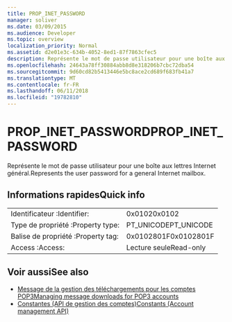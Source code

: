 ```yaml
---
title: PROP_INET_PASSWORD
manager: soliver
ms.date: 03/09/2015
ms.audience: Developer
ms.topic: overview
localization_priority: Normal
ms.assetid: d2e01e3c-634b-4052-8ed1-87f7863cfec5
description: Représente le mot de passe utilisateur pour une boîte aux lettres Internet général.
ms.openlocfilehash: 24643a78ff30884abb8d8e318206b7cbc72dba54
ms.sourcegitcommit: 9d60cd82b5413446e5bc8ace2cd689f683fb41a7
ms.translationtype: MT
ms.contentlocale: fr-FR
ms.lasthandoff: 06/11/2018
ms.locfileid: "19782810"
---
```

# <a name="propinetpassword"></a><span data-ttu-id="056b0-103">PROP_INET_PASSWORD</span><span class="sxs-lookup"><span data-stu-id="056b0-103">PROP_INET_PASSWORD</span></span>

<span data-ttu-id="056b0-104">Représente le mot de passe utilisateur pour une boîte aux lettres Internet général.</span><span class="sxs-lookup"><span data-stu-id="056b0-104">Represents the user password for a general Internet mailbox.</span></span>
  
## <a name="quick-info"></a><span data-ttu-id="056b0-105">Informations rapides</span><span class="sxs-lookup"><span data-stu-id="056b0-105">Quick info</span></span>

|||
|:-----|:-----|
|<span data-ttu-id="056b0-106">Identificateur :</span><span class="sxs-lookup"><span data-stu-id="056b0-106">Identifier:</span></span>  <br/> |<span data-ttu-id="056b0-107">0x0102</span><span class="sxs-lookup"><span data-stu-id="056b0-107">0x0102</span></span>  <br/> |
|<span data-ttu-id="056b0-108">Type de propriété :</span><span class="sxs-lookup"><span data-stu-id="056b0-108">Property type:</span></span>  <br/> |<span data-ttu-id="056b0-109">PT_UNICODE</span><span class="sxs-lookup"><span data-stu-id="056b0-109">PT_UNICODE</span></span>|<span data-ttu-id="056b0-110">SECURE_FLAG</span><span class="sxs-lookup"><span data-stu-id="056b0-110">SECURE_FLAG</span></span>  <br/> |
|<span data-ttu-id="056b0-111">Balise de propriété :</span><span class="sxs-lookup"><span data-stu-id="056b0-111">Property tag:</span></span>  <br/> |<span data-ttu-id="056b0-112">0x0102801F</span><span class="sxs-lookup"><span data-stu-id="056b0-112">0x0102801F</span></span>  <br/> |
|<span data-ttu-id="056b0-113">Access :</span><span class="sxs-lookup"><span data-stu-id="056b0-113">Access:</span></span>  <br/> |<span data-ttu-id="056b0-114">Lecture seule</span><span class="sxs-lookup"><span data-stu-id="056b0-114">Read-only</span></span>  <br/> |
   
## <a name="see-also"></a><span data-ttu-id="056b0-115">Voir aussi</span><span class="sxs-lookup"><span data-stu-id="056b0-115">See also</span></span>

- [<span data-ttu-id="056b0-116">Message de la gestion des téléchargements pour les comptes POP3</span><span class="sxs-lookup"><span data-stu-id="056b0-116">Managing message downloads for POP3 accounts</span></span>](managing-message-downloads-for-pop3-accounts.md) 
- [<span data-ttu-id="056b0-117">Constantes (API de gestion des comptes)</span><span class="sxs-lookup"><span data-stu-id="056b0-117">Constants (Account management API)</span></span>](constants-account-management-api.md)

